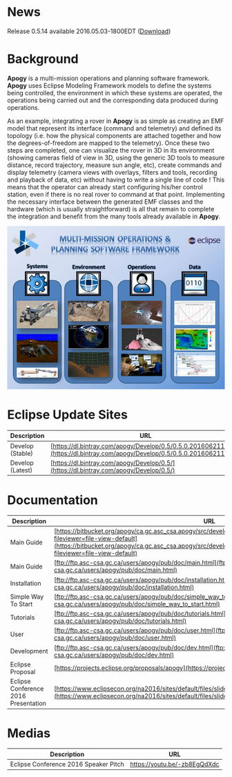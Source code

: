 # News #
Release 0.5.14 available 2016.05.03-1800EDT ([Download](https://dl.bintray.com/apogy/Develop/0.5/0.5.0.201606211526/))
# Background #
**Apogy** is a multi-mission operations and planning software framework. **Apogy** uses Eclipse Modeling Framework models to define the systems being controlled, the environment in which these systems are operated, the operations being carried out and the corresponding data produced during operations.

As an example, integrating a rover in **Apogy** is as simple as creating an EMF model that represent its interface (command and telemetry) and defined its topology (i.e. how the physical components are attached together and how the degrees-of-freedom are mapped to the telemetry). Once these two steps are completed, one can visualize the rover in 3D in its environment (showing cameras field of view in 3D, using the generic 3D tools to measure distance, record trajectory, measure sun angle, etc), create commands  and display telemetry (camera views with overlays, filters and tools, recording and playback of data, etc) without having to write a single line of code ! This means that the operator can already start configuring his/her control station, even if there is no real rover to command at that point. Implementing the necessary interface between the generated EMF classes and the hardware (which is usually straightforward) is all that remain to complete the integration and benefit from the many tools already available  in **Apogy**. 

![Apogy Overview](/doc/ca.gc.asc_csa.apogy.doc/resources/main/apogy_overview.jpg "Apogy Overview")

# Eclipse Update Sites #
Description                    | URL          | Notes
------------------------------ | -------------|-------------------------
Develop (Stable)               | [https://dl.bintray.com/apogy/Develop/0.5/0.5.0.201606211526/](https://dl.bintray.com/apogy/Develop/0.5/0.5.0.201606211526/) | 
Develop (Latest)               | [https://dl.bintray.com/apogy/Develop/0.5/](https://dl.bintray.com/apogy/Develop/0.5/) | 

# Documentation #
Description                    | URL
------------------------------ | ---
Main Guide                     | [https://bitbucket.org/apogy/ca.gc.asc_csa.apogy/src/develop/doc/ca.gc.asc_csa.apogy.doc/wiki/main.html?fileviewer=file-view-default](https://bitbucket.org/apogy/ca.gc.asc_csa.apogy/src/develop/doc/ca.gc.asc_csa.apogy.doc/wiki/main.html?fileviewer=file-view-default)
Main Guide                     | [ftp://ftp.asc-csa.gc.ca/users/apogy/pub/doc/main.html](ftp://ftp.asc-csa.gc.ca/users/apogy/pub/doc/main.html)
Installation                   | [ftp://ftp.asc-csa.gc.ca/users/apogy/pub/doc/installation.html](ftp://ftp.asc-csa.gc.ca/users/apogy/pub/doc/installation.html)
Simple Way To Start            | [ftp://ftp.asc-csa.gc.ca/users/apogy/pub/doc/simple_way_to_start.html](ftp://ftp.asc-csa.gc.ca/users/apogy/pub/doc/simple_way_to_start.html)
Tutorials                      | [ftp://ftp.asc-csa.gc.ca/users/apogy/pub/doc/tutorials.html](ftp://ftp.asc-csa.gc.ca/users/apogy/pub/doc/tutorials.html)
User                    | [ftp://ftp.asc-csa.gc.ca/users/apogy/pub/doc/user.html](ftp://ftp.asc-csa.gc.ca/users/apogy/pub/doc/user.html)
Development                    | [ftp://ftp.asc-csa.gc.ca/users/apogy/pub/doc/dev.html](ftp://ftp.asc-csa.gc.ca/users/apogy/pub/doc/dev.html)
Eclipse Proposal               | [https://projects.eclipse.org/proposals/apogy](https://projects.eclipse.org/proposals/apogy)
Eclipse Conference 2016 Presentation      | [https://www.eclipsecon.org/na2016/sites/default/files/slides/apogy_eclipsecon2016_0.pdf](https://www.eclipsecon.org/na2016/sites/default/files/slides/apogy_eclipsecon2016_0.pdf)

# Medias #
Description                    | URL
------------------------------ | ---
Eclipse Conference 2016 Speaker Pitch   | https://youtu.be/-zb8EgQdXdc
